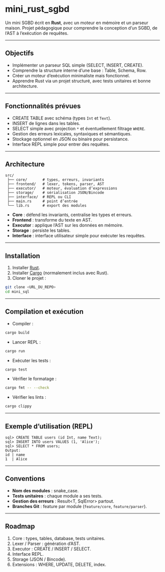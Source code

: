 # mini\_rust\_sgbd

Un mini SGBD écrit en **Rust**, avec un moteur en mémoire et un parseur maison.
Projet pédagogique pour comprendre la conception d’un SGBD, de l’AST à l’exécution de requêtes.

---

## Objectifs

* Implémenter un parseur SQL simple (SELECT, INSERT, CREATE).
* Comprendre la structure interne d’une base : Table, Schema, Row.
* Créer un moteur d’exécution minimaliste mais fonctionnel.
* Apprendre Rust via un projet structuré, avec tests unitaires et bonne architecture.

---

## Fonctionnalités prévues

* CREATE TABLE avec schéma (types `Int` et `Text`).
* INSERT de lignes dans les tables.
* SELECT simple avec projection `*` et éventuellement filtrage `WHERE`.
* Gestion des erreurs lexicales, syntaxiques et sémantiques.
* Stockage optionnel en JSON ou binaire pour persistance.
* Interface REPL simple pour entrer des requêtes.

---

## Architecture

```
src/
 ├── core/       # types, erreurs, invariants
 ├── frontend/   # lexer, tokens, parser, AST
 ├── executor/   # moteur, évaluation d’expressions
 ├── storage/    # sérialisation JSON/Bincode
 ├── interface/  # REPL ou CLI
 ├── main.rs     # point d’entrée
 └── lib.rs      # export des modules
```

* **Core** : défend les invariants, centralise les types et erreurs.
* **Frontend** : transforme du texte en AST.
* **Executor** : applique l’AST sur les données en mémoire.
* **Storage** : persiste les tables.
* **Interface** : interface utilisateur simple pour exécuter les requêtes.

---

## Installation

1. Installer [Rust](https://www.rust-lang.org/tools/install).
2. Installer [Cargo](https://doc.rust-lang.org/cargo/getting-started/installation.html) (normalement inclus avec Rust).
3. Cloner le projet :

```bash
git clone <URL_DU_REPO>
cd mini_sql
```

---

## Compilation et exécution

* Compiler :

```bash
cargo build
```

* Lancer REPL :

```bash
cargo run
```

* Exécuter les tests :

```bash
cargo test
```

* Vérifier le formatage :

```bash
cargo fmt -- --check
```

* Vérifier les lints :

```bash
cargo clippy
```

---

## Exemple d’utilisation (REPL)

```
sql> CREATE TABLE users (id Int, name Text);
sql> INSERT INTO users VALUES (1, 'Alice');
sql> SELECT * FROM users;
Output:
id | name
1  | Alice
```

---

## Conventions

* **Nom des modules** : snake\_case.
* **Tests unitaires** : chaque module a ses tests.
* **Gestion des erreurs** : Result\<T, SqlError> partout.
* **Branches Git** : feature par module (`feature/core`, `feature/parser`).

---

## Roadmap

1. Core : types, tables, database, tests unitaires.
2. Lexer / Parser : génération d’AST.
3. Executor : CREATE / INSERT / SELECT.
4. Interface REPL.
5. Storage (JSON / Bincode).
6. Extensions : WHERE, UPDATE, DELETE, index.
